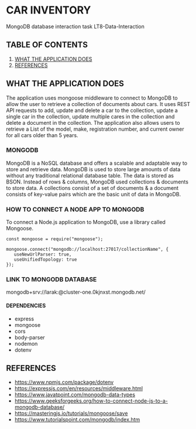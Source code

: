 # CAR INVENTORY
MongoDB database interaction task
LT8-Data-Interaction

## TABLE OF CONTENTS
1. [WHAT THE APPLICATION DOES](#what-the-application-does)
2. [REFERENCES](#references)

## WHAT THE APPLICATION DOES
The application uses mongoose middleware to connect to MongoDB to allow the user to retrieve a collection of documents about cars. It uses REST API requests to add, update and delete  a car to the collection, update a single car in the collection, update multiple cares in the collection and delete a document in the collection. The application also allows users to retrieve a List of the model, make, registration number, and current owner for all cars older than 5 years.

### MONGODB

MongoDB is a NoSQL database and offers a scalable and adaptable way to store and retrieve data. MongoDB is used to store large amounts of data without 
any traditional relational database table. The data is stored as BSON.
Instead of rows & columns, MongoDB used collections & documents to store data. A collections consist of a set of documents & a document consists 
of key-value pairs which are the basic unit of data in MongoDB.


### HOW TO CONNECT A NODE APP TO MONGODB
To connect a Node.js application to MongoDB, use a library called Mongoose.  

```
const mongoose = require("mongoose");
```

```
mongoose.connect("mongodb://localhost:27017/collectionName", {
   useNewUrlParser: true,
   useUnifiedTopology: true
});
```
### LINK TO MONGODB DATABASE

mongodb+srv://larak:<password>@cluster-one.0kjnxst.mongodb.net/

#### DEPENDENCIES

- express
- mongoose
- cors
- body-parser
- nodemon
- dotenv

## REFERENCES
- https://www.npmjs.com/package/dotenv
- https://expressjs.com/en/resources/middleware.html
- https://www.javatpoint.com/mongodb-data-types
- https://www.geeksforgeeks.org/how-to-connect-node-js-to-a-mongodb-database/
- https://masteringjs.io/tutorials/mongoose/save
- https://www.tutorialspoint.com/mongodb/index.htm
